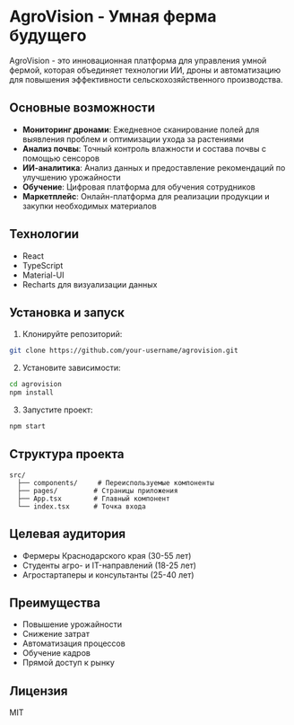 # AgroVision - Умная ферма будущего

AgroVision - это инновационная платформа для управления умной фермой, которая объединяет технологии ИИ, дроны и автоматизацию для повышения эффективности сельскохозяйственного производства.

## Основные возможности

- **Мониторинг дронами**: Ежедневное сканирование полей для выявления проблем и оптимизации ухода за растениями
- **Анализ почвы**: Точный контроль влажности и состава почвы с помощью сенсоров
- **ИИ-аналитика**: Анализ данных и предоставление рекомендаций по улучшению урожайности
- **Обучение**: Цифровая платформа для обучения сотрудников
- **Маркетплейс**: Онлайн-платформа для реализации продукции и закупки необходимых материалов

## Технологии

- React
- TypeScript
- Material-UI
- Recharts для визуализации данных

## Установка и запуск

1. Клонируйте репозиторий:
```bash
git clone https://github.com/your-username/agrovision.git
```

2. Установите зависимости:
```bash
cd agrovision
npm install
```

3. Запустите проект:
```bash
npm start
```

## Структура проекта

```
src/
  ├── components/     # Переиспользуемые компоненты
  ├── pages/         # Страницы приложения
  ├── App.tsx        # Главный компонент
  └── index.tsx      # Точка входа
```

## Целевая аудитория

- Фермеры Краснодарского края (30-55 лет)
- Студенты агро- и IT-направлений (18-25 лет)
- Агростартаперы и консультанты (25-40 лет)

## Преимущества

- Повышение урожайности
- Снижение затрат
- Автоматизация процессов
- Обучение кадров
- Прямой доступ к рынку

## Лицензия

MIT 